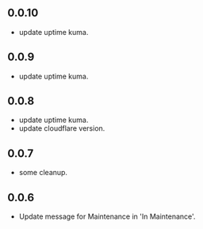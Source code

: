 <!-- https://developers.home-assistant.io/docs/add-ons/presentation#keeping-a-changelog -->

## 0.0.10

- update uptime kuma.

## 0.0.9

- update uptime kuma.

## 0.0.8

- update uptime kuma.
- update cloudflare version.

## 0.0.7

- some cleanup.

## 0.0.6

- Update message for Maintenance in 'In Maintenance'.

